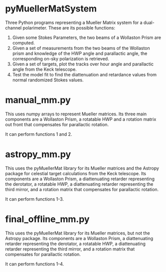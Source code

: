# pyMuellerMatSystem
Three Python programs representing a Mueller Matrix system for a dual-channel polarimeter.
These are its possible functions:
1) Given some Stokes Parameters, the two beams of a Wollaston Prism are computed.
2) Given a set of measurements from the two beams of the Wollaston prism and knowledge of the HWP angle and parallactic angle, the corresponding on-sky polarization is retrieved.
3) Given a set of targets, plot the tracks over hour angle and parallactic angle from the Keck telescope.
4) Test the model fit to find the diattenuation and retardance values from normal randomized Stokes values.

# manual_mm.py
This uses numpy arrays to represent Mueller matrices.
Its three main components are a Wollaston Prism, a rotatable HWP and a rotation matrix out front that compensates for parallactic rotation.

It can perform functions 1 and 2.

# astropy_mm.py
This uses the pyMuellerMat library for its Mueller matrices and the Astropy package for celestial target calculations from the Keck telescope.
Its components are a Wollaston Prism, a diattenuating retarder representing the derotator, a rotatable HWP, a diattenuating retarder representing the third mirror, and a rotation matrix that compensates for parallactic rotation.

It can perform functions 1-3.

# final_offline_mm.py
This uses the pyMuellerMat library for its Mueller matrices, but not the Astropy package.
Its components are a Wollaston Prism, a diattenuating retarder representing the derotator, a rotatable HWP, a diattenuating retarder representing the third mirror, and a rotation matrix that compensates for parallactic rotation.

It can perform functions 1-4.
